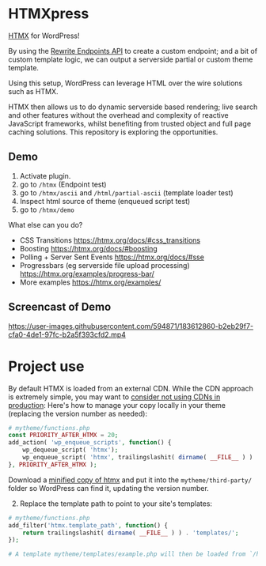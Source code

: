 # HTMXpress

[HTMX](https://htmx.org/) for WordPress!

By using the [Rewrite Endpoints API](https://make.wordpress.org/plugins/2012/06/07/rewrite-endpoints-api/) to create a
custom endpoint; and a bit of custom template logic, we can output a serverside partial or custom theme template.

Using this setup, WordPress can leverage HTML over the wire solutions such as HTMX.

HTMX then allows us to do dynamic serverside based rendering; live search and other features without the overhead and
complexity of reactive JavaScript frameworks, whilst benefiting from trusted object and full page caching solutions.
This repository is exploring the opportunities.

## Demo

1. Activate plugin.
2. go to `/htmx` (Endpoint test)
3. go to `/htmx/ascii` and `/html/partial-ascii` (template loader test)
4. Inspect html source of theme (enqueued script test)
5. go to `/htmx/demo`

What else can you do?

- CSS Transitions https://htmx.org/docs/#css_transitions
- Boosting https://htmx.org/docs/#boosting
- Polling + Server Sent Events https://htmx.org/docs/#sse
- Progressbars (eg serverside file upload processing) https://htmx.org/examples/progress-bar/
- More examples https://htmx.org/examples/

## Screencast of Demo

https://user-images.githubusercontent.com/594871/183612860-b2eb29f7-cfa0-4de1-97fc-b2a5f393cfd2.mp4

# Project use

By default HTMX is loaded from an external CDN. While the CDN approach is extremely simple, you may want
   to [consider not using CDNs in production](https://blog.wesleyac.com/posts/why-not-javascript-cdn): Here's how to
   manage your copy locally in your theme (replacing the version number as needed):

```php
# mytheme/functions.php
const PRIORITY_AFTER_HTMX = 20;
add_action( 'wp_enqueue_scripts', function() {
    wp_dequeue_script( 'htmx');
    wp_enqueue_script( 'htmx', trailingslashit( dirname( __FILE__ ) ) . 'third-party/htmx.min.js', '1.8.0' );
}, PRIORITY_AFTER_HTMX );
```

Download a [minified copy of htmx](https://unpkg.com/htmx.org/dist/htmx.min.js) and put it into
the `mytheme/third-party/` folder so WordPress can find it, updating the version number.

2. Replace the template path to point to your site's templates:

```php
# mytheme/functions.php
add_filter('htmx.template_path', function() {
    return trailingslashit( dirname( __FILE__ ) ) . 'templates/';
});

# A template mytheme/templates/example.php will then be loaded from `/htmx/example`
```
